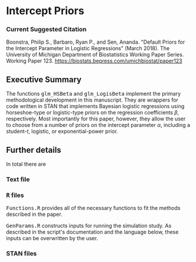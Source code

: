 # Intercept Priors

### Current Suggested Citation

Boonstra, Philip S., Barbaro, Ryan P., and Sen, Ananda. "Default Priors for the Intercept Parameter in Logistic Regressions" (March 2018). The University of Michigan Department of Biostatistics Working Paper Series. Working Paper 123.
https://biostats.bepress.com/umichbiostat/paper123

## Executive Summary

The functions <samp>glm_HSBeta</samp> and <samp>glm_LogisBeta</samp> implement the primary methodological development in this manuscript. They are wrappers for code written in STAN that implements Bayesian logistic regressions using horseshoe-type or logistic-type priors on the regression coefficients $\beta$, respectively. Most importantly for this paper, however, they allow the user to choose from a number of priors on the intercept parameter $\alpha$, including a student-$t$, logistic, or exponential-power prior. 

## Further details

In total there are 

### Text file

### <samp>R</samp> files

<samp>Functions.R</samp> provides all of the necessary functions to fit the methods described in the paper. 

<samp>GenParams.R</samp> constructs inputs for running the simulation study. As described in the script's documentation and the language below, these inputs can be overwritten by the user.

### STAN files

